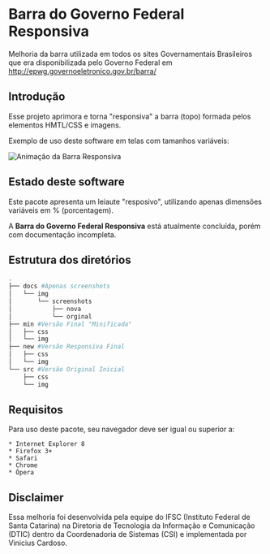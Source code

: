 Barra do Governo Federal Responsiva
===================================

Melhoria da barra utilizada em todos os sites Governamentais Brasileiros que era disponibilizada pelo Governo Federal em http://epwg.governoeletronico.gov.br/barra/


Introdução
-----------

Esse projeto aprimora e torna "responsiva" a barra (topo) formada pelos elementos HMTL/CSS e imagens.

Exemplo de uso deste software em telas com tamanhos variáveis:

![Animação da Barra Responsiva](https://raw.github.com/dtic/Barra-do-Governo-Federal-Responsiva/master/docs/img/screenshots/nova/capture.gif)


Estado deste software
---------------------

Este pacote apresenta um leiaute "resposivo", utilizando apenas dimensões variáveis em % (porcentagem).

A **Barra do Governo Federal Responsiva** está atualmente concluída, porém com documentação incompleta.


Estrutura dos diretórios
------------------------
``` bash
.
├── docs #Apenas screenshots 
│   └── img
│       └── screenshots
│           ├── nova
│           └── orginal
├── min #Versão Final "Minificada"
│   ├── css
│   └── img
├── new #Versão Responsiva Final
│   ├── css
│   └── img
└── src #Versão Original Inicial
    ├── css
    └── img
``` 

Requisitos
------------

Para uso deste pacote, seu navegador deve ser igual ou superior a:

    * Internet Explorer 8
    * Firefox 3+
    * Safari 
    * Chrome
    * Ópera


Disclaimer
----------

Essa melhoria foi desenvolvida pela equipe do IFSC (Instituto Federal de Santa Catarina) na Diretoria de Tecnologia da Informação e Comunicação (DTIC) dentro da Coordenadoria de Sistemas (CSI) e implementada por Vinicius Cardoso.
